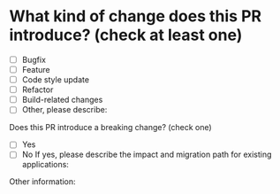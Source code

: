 # What kind of change does this PR introduce? (check at least one)

- [ ] Bugfix
- [ ] Feature
- [ ] Code style update
- [ ] Refactor
- [ ] Build-related changes
- [ ] Other, please describe:

Does this PR introduce a breaking change? (check one)

- [ ] Yes
- [ ] No
If yes, please describe the impact and migration path for existing applications:

Other information:
